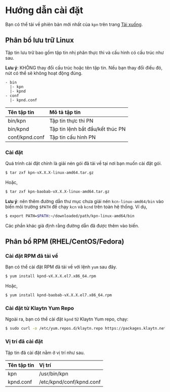 # Hướng dẫn cài đặt <a id="installation-guide"></a>

Bạn có thể tải về phiên bản mới nhất của `kpn` trên trang [Tải xuống](../download.md).

## Phân bổ lưu trữ Linux <a id="linux-archive-distribution"></a>

Tập tin lưu trữ bao gồm tập tin nhị phân thực thi và cấu hình có cấu trúc như sau.

**Lưu ý**: KHÔNG thay đổi cấu trúc hoặc tên tập tin. Nếu bạn thay đổi điều đó, nút có thể sẽ không hoạt động đúng.

```text
- bin
  |- kpn
  |- kpnd
- conf
  |- kpnd.conf
```

| Tên tập tin    | Mô tả tập tin                    |
|:-------------- |:-------------------------------- |
| bin/kpn        | Tập tin thực thi PN              |
| bin/kpnd       | Tập tin lệnh bắt đầu/kết thúc PN |
| conf/kpnd.conf | Tập tin cấu hình PN              |

### Cài đặt <a id="installation"></a>

Quá trình cài đặt chính là giải nén gói đã tải về tại nơi bạn muốn cài đặt gói.

```bash
$ tar zxf kpn-vX.X.X-linux-amd64.tar.gz
```

Hoặc,

```bash
$ tar zxf kpn-baobab-vX.X.X-linux-amd64.tar.gz
```

**Lưu ý**: nên thêm đường dẫn thư mục chưa giải nén `kcn-linux-amd64/bin` vào biến môi trường `$PATH` để chạy `kcn` và `kcnd` trên toàn hệ thống. Ví dụ,

```bash
$ export PATH=$PATH:~/downloaded/path/kpn-linux-amd64/bin
```

Các phần khác giả định rằng đường dẫn đã được thêm vào biến.

## Phân bổ RPM \(RHEL/CentOS/Fedora\) <a id="rpm-rhel-centos-fedora"></a>

### Cài đặt RPM đã tải về <a id="install-downloaded-rpm"></a>

Bạn có thể cài đặt RPM đã tải về với lệnh `yum` sau đây.

```bash
$ yum install kpnd-vX.X.X.el7.x86_64.rpm
```

Hoặc,

```bash
$ yum install kpnd-baobab-vX.X.X.el7.x86_64.rpm
```

### Cài đặt từ Klaytn Yum Repo <a id="install-from-klaytn-yum-repo"></a>

Ngoài ra, bạn có thể cài đặt `kpnd` từ Klaytn Yum repo, chạy:

```bash
$ sudo curl -o /etc/yum.repos.d/klaytn.repo https://packages.klaytn.net/config/rhel/7/prod.repo && sudo yum install kpnd
```

### Vị trí đã cài đặt <a id="installed-location"></a>

Tập tin đã cài đặt nằm ở vị trí như sau.

| Tên tập tin | Vị trí                   |
|:----------- |:------------------------ |
| kpn         | /usr/bin/kpn             |
| kpnd.conf   | /etc/kpnd/conf/kpnd.conf |



